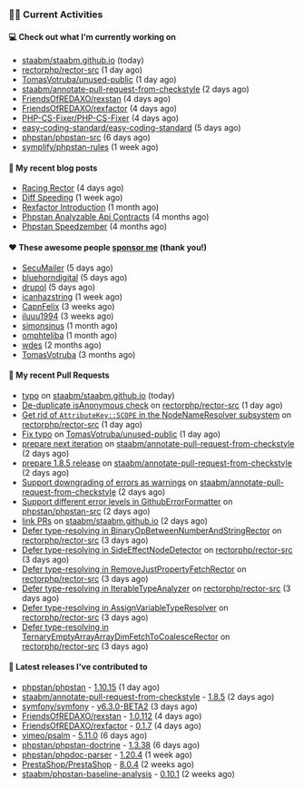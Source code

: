 ### 👨‍💻 Current Activities


#### 💻 Check out what I'm currently working on

- [staabm/staabm.github.io](https://github.com/staabm/staabm.github.io) (today)
- [rectorphp/rector-src](https://github.com/rectorphp/rector-src) (1 day ago)
- [TomasVotruba/unused-public](https://github.com/TomasVotruba/unused-public) (1 day ago)
- [staabm/annotate-pull-request-from-checkstyle](https://github.com/staabm/annotate-pull-request-from-checkstyle) (2 days ago)
- [FriendsOfREDAXO/rexstan](https://github.com/FriendsOfREDAXO/rexstan) (4 days ago)
- [FriendsOfREDAXO/rexfactor](https://github.com/FriendsOfREDAXO/rexfactor) (4 days ago)
- [PHP-CS-Fixer/PHP-CS-Fixer](https://github.com/PHP-CS-Fixer/PHP-CS-Fixer) (4 days ago)
- [easy-coding-standard/easy-coding-standard](https://github.com/easy-coding-standard/easy-coding-standard) (5 days ago)
- [phpstan/phpstan-src](https://github.com/phpstan/phpstan-src) (6 days ago)
- [symplify/phpstan-rules](https://github.com/symplify/phpstan-rules) (1 week ago)


#### 📜 My recent blog posts

- [Racing Rector](https://staabm.github.io/2023/05/06/racing-rector.html) (4 days ago)
- [Diff Speeding](https://staabm.github.io/2023/05/01/diff-speeding.html) (1 week ago)
- [Rexfactor Introduction](https://staabm.github.io/2023/04/09/rexfactor-introduction.html) (1 month ago)
- [Phpstan Analyzable Api Contracts](https://staabm.github.io/2022/12/29/phpstan-analyzable-api-contracts.html) (4 months ago)
- [Phpstan Speedzember](https://staabm.github.io/2022/12/23/phpstan-speedzember.html) (4 months ago)


#### ❤️ These awesome people [sponsor me](https://github.com/sponsors/staabm) (thank you!)

- [SecuMailer](https://github.com/SecuMailer) (5 days ago)
- [bluehorndigital](https://github.com/bluehorndigital) (5 days ago)
- [drupol](https://github.com/drupol) (5 days ago)
- [icanhazstring](https://github.com/icanhazstring) (1 week ago)
- [CapnFelix](https://github.com/CapnFelix) (3 weeks ago)
- [iluuu1994](https://github.com/iluuu1994) (3 weeks ago)
- [simonsinus](https://github.com/simonsinus) (1 month ago)
- [omphteliba](https://github.com/omphteliba) (1 month ago)
- [wdes](https://github.com/wdes) (2 months ago)
- [TomasVotruba](https://github.com/TomasVotruba) (3 months ago)


#### 🔨 My recent Pull Requests

- [typo](https://github.com/staabm/staabm.github.io/pull/71) on [staabm/staabm.github.io](https://github.com/staabm/staabm.github.io) (today)
- [De-duplicate isAnonymous check](https://github.com/rectorphp/rector-src/pull/3782) on [rectorphp/rector-src](https://github.com/rectorphp/rector-src) (1 day ago)
- [Get rid of `AttributeKey::SCOPE` in the NodeNameResolver subsystem](https://github.com/rectorphp/rector-src/pull/3780) on [rectorphp/rector-src](https://github.com/rectorphp/rector-src) (1 day ago)
- [Fix typo](https://github.com/TomasVotruba/unused-public/pull/59) on [TomasVotruba/unused-public](https://github.com/TomasVotruba/unused-public) (1 day ago)
- [prepare next iteration](https://github.com/staabm/annotate-pull-request-from-checkstyle/pull/114) on [staabm/annotate-pull-request-from-checkstyle](https://github.com/staabm/annotate-pull-request-from-checkstyle) (2 days ago)
- [prepare 1.8.5 release](https://github.com/staabm/annotate-pull-request-from-checkstyle/pull/113) on [staabm/annotate-pull-request-from-checkstyle](https://github.com/staabm/annotate-pull-request-from-checkstyle) (2 days ago)
- [Support downgrading of errors as warnings](https://github.com/staabm/annotate-pull-request-from-checkstyle/pull/112) on [staabm/annotate-pull-request-from-checkstyle](https://github.com/staabm/annotate-pull-request-from-checkstyle) (2 days ago)
- [Support different error levels in GithubErrorFormatter](https://github.com/phpstan/phpstan-src/pull/2375) on [phpstan/phpstan-src](https://github.com/phpstan/phpstan-src) (2 days ago)
- [link PRs](https://github.com/staabm/staabm.github.io/pull/70) on [staabm/staabm.github.io](https://github.com/staabm/staabm.github.io) (2 days ago)
- [Defer type-resolving in BinaryOpBetweenNumberAndStringRector](https://github.com/rectorphp/rector-src/pull/3763) on [rectorphp/rector-src](https://github.com/rectorphp/rector-src) (3 days ago)
- [Defer type-resolving in SideEffectNodeDetector](https://github.com/rectorphp/rector-src/pull/3762) on [rectorphp/rector-src](https://github.com/rectorphp/rector-src) (3 days ago)
- [Defer type-resolving in RemoveJustPropertyFetchRector](https://github.com/rectorphp/rector-src/pull/3761) on [rectorphp/rector-src](https://github.com/rectorphp/rector-src) (3 days ago)
- [Defer type-resolving in IterableTypeAnalyzer](https://github.com/rectorphp/rector-src/pull/3760) on [rectorphp/rector-src](https://github.com/rectorphp/rector-src) (3 days ago)
- [Defer type-resolving in AssignVariableTypeResolver](https://github.com/rectorphp/rector-src/pull/3759) on [rectorphp/rector-src](https://github.com/rectorphp/rector-src) (3 days ago)
- [Defer type-resolving in TernaryEmptyArrayArrayDimFetchToCoalesceRector](https://github.com/rectorphp/rector-src/pull/3758) on [rectorphp/rector-src](https://github.com/rectorphp/rector-src) (3 days ago)


#### 🔭 Latest releases I've contributed to

- [phpstan/phpstan](https://github.com/phpstan/phpstan) - [1.10.15](https://github.com/phpstan/phpstan/releases/tag/1.10.15) (1 day ago)
- [staabm/annotate-pull-request-from-checkstyle](https://github.com/staabm/annotate-pull-request-from-checkstyle) - [1.8.5](https://github.com/staabm/annotate-pull-request-from-checkstyle/releases/tag/1.8.5) (2 days ago)
- [symfony/symfony](https://github.com/symfony/symfony) - [v6.3.0-BETA2](https://github.com/symfony/symfony/releases/tag/v6.3.0-BETA2) (3 days ago)
- [FriendsOfREDAXO/rexstan](https://github.com/FriendsOfREDAXO/rexstan) - [1.0.112](https://github.com/FriendsOfREDAXO/rexstan/releases/tag/1.0.112) (4 days ago)
- [FriendsOfREDAXO/rexfactor](https://github.com/FriendsOfREDAXO/rexfactor) - [0.1.7](https://github.com/FriendsOfREDAXO/rexfactor/releases/tag/0.1.7) (4 days ago)
- [vimeo/psalm](https://github.com/vimeo/psalm) - [5.11.0](https://github.com/vimeo/psalm/releases/tag/5.11.0) (6 days ago)
- [phpstan/phpstan-doctrine](https://github.com/phpstan/phpstan-doctrine) - [1.3.38](https://github.com/phpstan/phpstan-doctrine/releases/tag/1.3.38) (6 days ago)
- [phpstan/phpdoc-parser](https://github.com/phpstan/phpdoc-parser) - [1.20.4](https://github.com/phpstan/phpdoc-parser/releases/tag/1.20.4) (1 week ago)
- [PrestaShop/PrestaShop](https://github.com/PrestaShop/PrestaShop) - [8.0.4](https://github.com/PrestaShop/PrestaShop/releases/tag/8.0.4) (2 weeks ago)
- [staabm/phpstan-baseline-analysis](https://github.com/staabm/phpstan-baseline-analysis) - [0.10.1](https://github.com/staabm/phpstan-baseline-analysis/releases/tag/0.10.1) (2 weeks ago)
